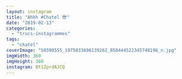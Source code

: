 ```yaml
---
layout: instagram
title: "Ahhh #Chatel 😎"
date: "2019-02-13"
categories: 
  - "trucs-instagrammes"
tags: 
  - "chatel"
coverImage: "50590555_1975033696139262_858444522345748196_n.jpg"
imgWidth: 360
imgHeight: 360
instagram: Bt1ZprdAJCQ
---
```

